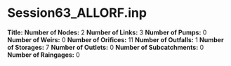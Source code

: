 # Session63_ALLORF.inp
**Title:** 
**Number of Nodes:** 2
**Number of Links:** 3
**Number of Pumps:** 0
**Number of Weirs:** 0
**Number of Orifices:** 11
**Number of Outfalls:** 1
**Number of Storages:** 7
**Number of Outlets:** 0
**Number of Subcatchments:** 0
**Number of Raingages:** 0
